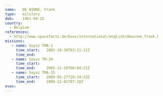 ```yaml
---
name:	DE WINNE, Frank
type:	military
dob:	1961-04-25
country:
  - Belgium
references:
  - http://www.spacefacts.de/bios/international/english/dewinne_frank.htm
missions:
   - name: Soyuz TMA-1
     time_start:   2002-10-30T03:11:11Z
     time_end:     
   - name: Soyuz TM-34
     time_start:   
     time_end:     2002-11-10T00:04:21Z
   - name: Soyuz TMA-15
     time_start:   2009-05-27T10:34:53Z
     time_end:     2009-12-01T07:18Z
evas:
---
```

